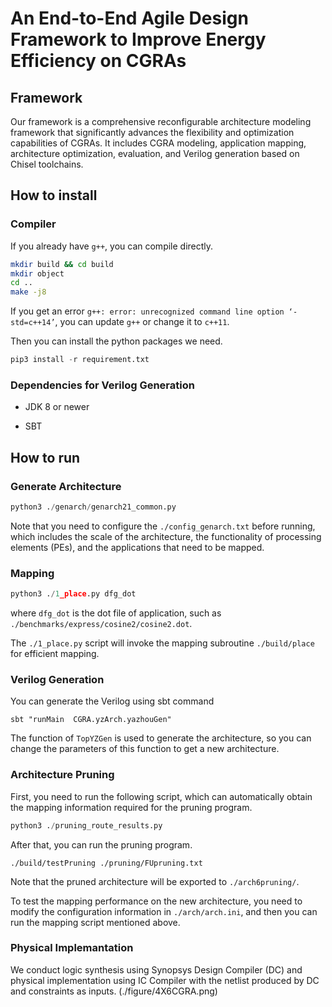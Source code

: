 # An End-to-End Agile Design Framework to Improve Energy Efficiency on CGRAs

## Framework
Our framework is a comprehensive reconfigurable architecture modeling framework that significantly advances the flexibility and optimization capabilities of CGRAs. It includes CGRA modeling, application mapping, architecture optimization, evaluation, and Verilog generation based on Chisel toolchains.




## How to install
### Compiler
If you already have `g++`, you can compile directly. 
```sh
mkdir build && cd build 
mkdir object
cd ..
make -j8
```

If you get an error ` g++: error: unrecognized command line option ‘-std=c++14’ `, you can update ` g++ ` or change it to ` c++11 `.

Then you can install the python packages we need. 
```python
pip3 install -r requirement.txt
```

### Dependencies for Verilog Generation
- JDK 8 or newer 

- SBT 

## How to run

### Generate Architecture
```python
python3 ./genarch/genarch21_common.py 
``` 
Note that you need to configure the `./config_genarch.txt` before running, which includes the scale of the architecture, the functionality of processing elements (PEs), and the applications that need to be mapped.

### Mapping
```python
python3 ./1_place.py dfg_dot
```
where `dfg_dot` is the dot file of application, such as `./benchmarks/express/cosine2/cosine2.dot`. 

The `./1_place.py` script will invoke the mapping subroutine `./build/place` for efficient mapping.

### Verilog Generation
You can generate the Verilog using sbt command

```
sbt "runMain  CGRA.yzArch.yazhouGen"
```

The function of `TopYZGen` is used to generate the architecture, so you can change the parameters of this function to get a new architecture.

### Architecture Pruning
First, you need to run the following script, which can automatically obtain the mapping information required for the pruning program.
```python
python3 ./pruning_route_results.py
```

After that, you can run the pruning program.
```
./build/testPruning ./pruning/FUpruning.txt
```
Note that the pruned architecture will be exported to `./arch6pruning/`. 

To test the mapping performance on the new architecture, you need to modify the configuration information in `./arch/arch.ini`, and then you can run the mapping script mentioned above.


### Physical Implemantation
We conduct logic synthesis using Synopsys Design Compiler (DC) and physical implementation using IC Compiler with the netlist produced by DC and constraints as inputs. (./figure/4X6CGRA.png)
